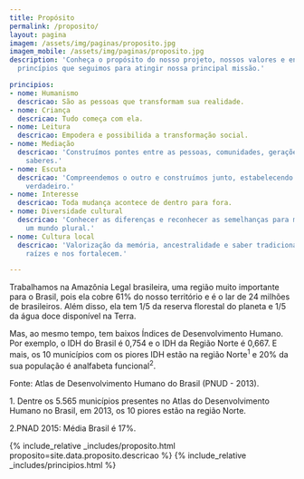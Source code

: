 ```yaml
---
title: Propósito
permalink: /proposito/
layout: pagina
imagem: /assets/img/paginas/proposito.jpg
imagem_mobile: /assets/img/paginas/proposito.jpg
description: 'Conheça o propósito do nosso projeto, nossos valores e entenda os oito
  princípios que seguimos para atingir nossa principal missão.'

principios:
- nome: Humanismo
  descricao: São as pessoas que transformam sua realidade.
- nome: Criança
  descricao: Tudo começa com ela.
- nome: Leitura
  descricao: Empodera e possibilida a transformação social.
- nome: Mediação
  descricao: 'Construímos pontes entre as pessoas, comunidades, gerações e os diversos
    saberes.'
- nome: Escuta
  descricao: 'Compreendemos o outro e construímos junto, estabelecendo um diálogo
    verdadeiro.'
- nome: Interesse
  descricao: Toda mudança acontece de dentro para fora.
- nome: Diversidade cultural
  descricao: 'Conhecer as diferenças e reconhecer as semelhanças para melhor conviver em
    um mundo plural.'
- nome: Cultura local
  descricao: 'Valorização da memória, ancestralidade e saber tradicional nutrem nossas
    raízes e nos fortalecem.'

---
```


<div class="container">
  <p>Trabalhamos na Amazônia Legal brasileira, uma região muito importante para
  o Brasil, pois ela cobre 61% do nosso território e é o lar de 24 milhões de
  brasileiros. Além disso, ela tem 1/5 da reserva florestal do planeta e 1/5 da
  água doce disponível na Terra.</p>
  <p>Mas, ao mesmo tempo, tem baixos Índices de Desenvolvimento Humano. Por
  exemplo, o IDH do Brasil é 0,754 e o IDH da Região Norte é 0,667. E mais, os
  10 municípios com os piores IDH estão na região Norte<sup>1</sup> e 20% da sua
  população é analfabeta funcional<sup>2</sup>.</p>

  <p class="fonte">
    Fonte: Atlas de Desenvolvimento Humano do Brasil (PNUD - 2013).
  </p>
  <div class="footnote">
    <p>
      <span class="numero-footnote">1.</span>
      Dentre os 5.565 municípios presentes no Atlas do Desenvolvimento Humano no
      Brasil, em 2013, os 10 piores estão na região Norte.
    </p>
    <p>
      <span class="numero-footnote">2.</span>PNAD 2015: Média Brasil é 17%.
    </p>
  </div>
</div>

{% include_relative _includes/proposito.html proposito=site.data.proposito.descricao %}
{% include_relative _includes/principios.html %}
